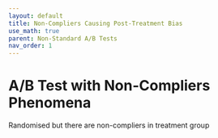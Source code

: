 ```yaml
---
layout: default
title: Non-Compliers Causing Post-Treatment Bias
use_math: true
parent: Non-Standard A/B Tests
nav_order: 1
---
```


# A/B Test with Non-Compliers Phenomena

Randomised but there are non-compliers in treatment group
